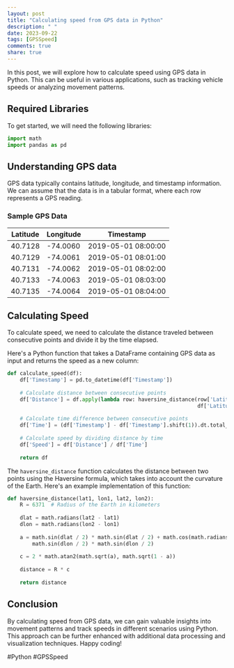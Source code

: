 ```yaml
---
layout: post
title: "Calculating speed from GPS data in Python"
description: " "
date: 2023-09-22
tags: [GPSSpeed]
comments: true
share: true
---
```


In this post, we will explore how to calculate speed using GPS data in Python. This can be useful in various applications, such as tracking vehicle speeds or analyzing movement patterns.

## Required Libraries

To get started, we will need the following libraries:

```python
import math
import pandas as pd
```

## Understanding GPS data

GPS data typically contains latitude, longitude, and timestamp information. We can assume that the data is in a tabular format, where each row represents a GPS reading.

### Sample GPS Data

| Latitude | Longitude | Timestamp           |
|----------|-----------|---------------------|
| 40.7128  | -74.0060  | 2019-05-01 08:00:00 |
| 40.7129  | -74.0061  | 2019-05-01 08:01:00 |
| 40.7131  | -74.0062  | 2019-05-01 08:02:00 |
| 40.7133  | -74.0063  | 2019-05-01 08:03:00 |
| 40.7135  | -74.0064  | 2019-05-01 08:04:00 |

## Calculating Speed

To calculate speed, we need to calculate the distance traveled between consecutive points and divide it by the time elapsed.

Here's a Python function that takes a DataFrame containing GPS data as input and returns the speed as a new column:

```python
def calculate_speed(df):
    df['Timestamp'] = pd.to_datetime(df['Timestamp'])
    
    # Calculate distance between consecutive points
    df['Distance'] = df.apply(lambda row: haversine_distance(row['Latitude'], row['Longitude'], 
                                                             df['Latitude'].shift(1), df['Longitude'].shift(1)), axis=1)
    
    # Calculate time difference between consecutive points
    df['Time'] = (df['Timestamp'] - df['Timestamp'].shift(1)).dt.total_seconds() / 3600
    
    # Calculate speed by dividing distance by time
    df['Speed'] = df['Distance'] / df['Time']
    
    return df
```

The `haversine_distance` function calculates the distance between two points using the Haversine formula, which takes into account the curvature of the Earth. Here's an example implementation of this function:

```python
def haversine_distance(lat1, lon1, lat2, lon2):
    R = 6371  # Radius of the Earth in kilometers
    
    dlat = math.radians(lat2 - lat1)
    dlon = math.radians(lon2 - lon1)
    
    a = math.sin(dlat / 2) * math.sin(dlat / 2) + math.cos(math.radians(lat1)) * math.cos(math.radians(lat2)) * \
        math.sin(dlon / 2) * math.sin(dlon / 2)
    
    c = 2 * math.atan2(math.sqrt(a), math.sqrt(1 - a))
    
    distance = R * c
    
    return distance
```

## Conclusion

By calculating speed from GPS data, we can gain valuable insights into movement patterns and track speeds in different scenarios using Python. This approach can be further enhanced with additional data processing and visualization techniques. Happy coding!

\#Python #GPSSpeed